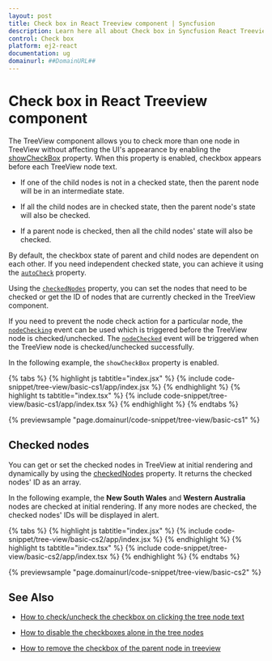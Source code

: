 ```yaml
---
layout: post
title: Check box in React Treeview component | Syncfusion
description: Learn here all about Check box in Syncfusion React Treeview component of Syncfusion Essential JS 2 and more.
control: Check box 
platform: ej2-react
documentation: ug
domainurl: ##DomainURL##
---
```


# Check box in React Treeview component

The TreeView component allows you to check more than one node in TreeView without affecting the UI's appearance by enabling the [showCheckBox](https://ej2.syncfusion.com/react/documentation/api/treeview/#showcheckbox) property. When this property is enabled, checkbox appears before each TreeView node text.

* If one of the child nodes is not in a checked state, then the parent node will be in an intermediate state.

* If all the child nodes are in checked state, then the parent node's state will also be checked.

* If a parent node is checked, then all the child nodes' state will also be checked.

By default, the checkbox state of parent and child nodes are dependent on each other. If you need independent checked state, you can achieve it using the [`autoCheck`](https://ej2.syncfusion.com/react/documentation/api/treeview/#autocheck) property.

Using the [`checkedNodes`](https://ej2.syncfusion.com/react/documentation/api/treeview/#checkednodes) property, you can set the nodes that need to be checked or get the ID of nodes that are currently checked in the TreeView component.

If you need to prevent the node check action for a particular node, the [`nodeChecking`](https://ej2.syncfusion.com/react/documentation/api/treeview/#nodechecking) event can be used which is triggered before the TreeView node is checked/unchecked. The [`nodeChecked`](https://ej2.syncfusion.com/react/documentation/api/treeview/#nodechecked) event will be triggered when the TreeView node is checked/unchecked successfully.

In the following example, the `showCheckBox` property is enabled.

{% tabs %}
{% highlight js tabtitle="index.jsx" %}
{% include code-snippet/tree-view/basic-cs1/app/index.jsx %}
{% endhighlight %}
{% highlight ts tabtitle="index.tsx" %}
{% include code-snippet/tree-view/basic-cs1/app/index.tsx %}
{% endhighlight %}
{% endtabs %}

 {% previewsample "page.domainurl/code-snippet/tree-view/basic-cs1" %}

## Checked nodes

You can get or set the checked nodes in TreeView at initial rendering and dynamically by using the [checkedNodes](https://ej2.syncfusion.com/react/documentation/api/treeview/#checkednodes) property. It returns the checked nodes' ID as an array.

In the following example, the **New South Wales** and **Western Australia** nodes are checked at initial rendering. If any more nodes are checked, the checked nodes' IDs will be displayed in alert.

{% tabs %}
{% highlight js tabtitle="index.jsx" %}
{% include code-snippet/tree-view/basic-cs2/app/index.jsx %}
{% endhighlight %}
{% highlight ts tabtitle="index.tsx" %}
{% include code-snippet/tree-view/basic-cs2/app/index.tsx %}
{% endhighlight %}
{% endtabs %}

 {% previewsample "page.domainurl/code-snippet/tree-view/basic-cs2" %}

## See Also

* [How to check/uncheck the checkbox on clicking the tree node text](https://ej2.syncfusion.com/react/documentation/treeview/how-to/check-uncheck-the-checkbox-on-clicking-the-tree-node-text)

* [How to disable the checkboxes alone in the tree nodes](https://ej2.syncfusion.com/react/documentation/treeview/how-to/disable-checkbox-of-the-tree-node)

* [How to remove the checkbox of the parent node in treeview](https://ej2.syncfusion.com/react/documentation/treeview/how-to/remove-parent-checkbox)